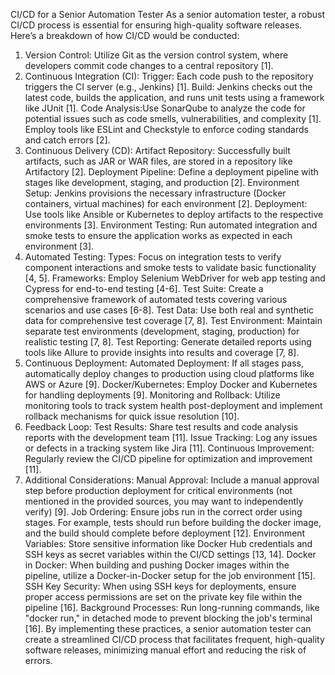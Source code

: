 CI/CD for a Senior Automation Tester
As a senior automation tester, a robust CI/CD process is essential for ensuring high-quality software releases. Here’s a breakdown of how CI/CD would be conducted:
1. Version Control:
Utilize Git as the version control system, where developers commit code changes to a central repository [1].
2. Continuous Integration (CI):
Trigger: Each code push to the repository triggers the CI server (e.g., Jenkins) [1].
Build: Jenkins checks out the latest code, builds the application, and runs unit tests using a framework like JUnit [1].
Code Analysis:Use SonarQube to analyze the code for potential issues such as code smells, vulnerabilities, and complexity [1].
Employ tools like ESLint and Checkstyle to enforce coding standards and catch errors [2].
3. Continuous Delivery (CD):
Artifact Repository: Successfully built artifacts, such as JAR or WAR files, are stored in a repository like Artifactory [2].
Deployment Pipeline: Define a deployment pipeline with stages like development, staging, and production [2].
Environment Setup: Jenkins provisions the necessary infrastructure (Docker containers, virtual machines) for each environment [2].
Deployment: Use tools like Ansible or Kubernetes to deploy artifacts to the respective environments [3].
Environment Testing: Run automated integration and smoke tests to ensure the application works as expected in each environment [3].
4. Automated Testing:
Types: Focus on integration tests to verify component interactions and smoke tests to validate basic functionality [4, 5].
Frameworks: Employ Selenium WebDriver for web app testing and Cypress for end-to-end testing [4-6].
Test Suite: Create a comprehensive framework of automated tests covering various scenarios and use cases [6-8].
Test Data: Use both real and synthetic data for comprehensive test coverage [7, 8].
Test Environment: Maintain separate test environments (development, staging, production) for realistic testing [7, 8].
Test Reporting: Generate detailed reports using tools like Allure to provide insights into results and coverage [7, 8].
5. Continuous Deployment:
Automated Deployment: If all stages pass, automatically deploy changes to production using cloud platforms like AWS or Azure [9].
Docker/Kubernetes: Employ Docker and Kubernetes for handling deployments [9].
Monitoring and Rollback: Utilize monitoring tools to track system health post-deployment and implement rollback mechanisms for quick issue resolution [10].
6. Feedback Loop:
Test Results: Share test results and code analysis reports with the development team [11].
Issue Tracking: Log any issues or defects in a tracking system like Jira [11].
Continuous Improvement: Regularly review the CI/CD pipeline for optimization and improvement [11].
7. Additional Considerations:
Manual Approval: Include a manual approval step before production deployment for critical environments (not mentioned in the provided sources, you may want to independently verify) [9].
Job Ordering: Ensure jobs run in the correct order using stages. For example, tests should run before building the docker image, and the build should complete before deployment [12].
Environment Variables: Store sensitive information like Docker Hub credentials and SSH keys as secret variables within the CI/CD settings [13, 14].
Docker in Docker: When building and pushing Docker images within the pipeline, utilize a Docker-in-Docker setup for the job environment [15].
SSH Key Security: When using SSH keys for deployments, ensure proper access permissions are set on the private key file within the pipeline [16].
Background Processes: Run long-running commands, like "docker run," in detached mode to prevent blocking the job's terminal [16].
By implementing these practices, a senior automation tester can create a streamlined CI/CD process that facilitates frequent, high-quality software releases, minimizing manual effort and reducing the risk of errors.


